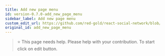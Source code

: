 ```yaml
---
title: Add new page menu
id: version-0.7.0-add_new_page_menu
sidebar_label: Add new page menu
custom_edit_url: https://github.com/red-gold/react-social-network/blob/v0.7.0/README.md
original_id: add_new_page_menu
---
```


 > ⭐️ This page needs help. Please help with your contribution. To start click on edit button.
